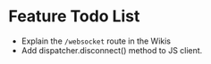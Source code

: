 # Feature Todo List 

* Explain the `/websocket` route in the Wikis
* Add dispatcher.disconnect() method to JS client.


